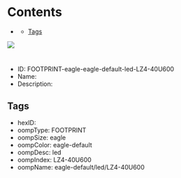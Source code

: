 



Contents
========

* [](#)
	* [Tags](#tags)
  
![][im]
# 

- ID: FOOTPRINT-eagle-eagle-default-led-LZ4-40U600
- Name: 
- Description: 

## Tags

- hexID: 
- oompType: FOOTPRINT
- oompSize: eagle
- oompColor: eagle-default
- oompDesc: led
- oompIndex: LZ4-40U600
- oompName: eagle-default/led/LZ4-40U600



[im]: image.png
